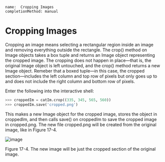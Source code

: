 ```ngMeta
name:  Cropping Images
completionMethod: manual
```
# Cropping Images
Cropping an image means selecting a rectangular region inside an image and removing everything outside the rectangle. The crop() method on Image objects takes a box tuple and returns an Image object representing the cropped image. The cropping does not happen in place—that is, the original Image object is left untouched, and the crop() method returns a new Image object. Remeber that a boxed tuple—in this case, the cropped section—includes the left column and top row of pixels but only goes up to and does not include the right column and bottom row of pixels.

Enter the following into the interactive shell:

```python
>>> croppedIm = catIm.crop((335, 345, 565, 560))
>>> croppedIm.save('cropped.png')
```
This makes a new Image object for the cropped image, stores the object in croppedIm, and then calls save() on croppedIm to save the cropped image in cropped.png. The new file cropped.png will be created from the original image, like in Figure 17-4.

![image](assets/000043.jpg)

Figure 17-4. The new image will be just the cropped section of the original image.


